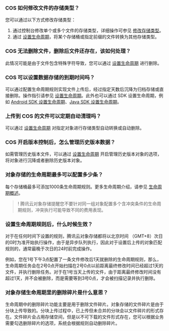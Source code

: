 ### COS 如何修改文件的存储类型？

您可以通过以下方式修改存储类型：
1. 通过控制台修改单个或多个文件的存储类型，详细操作可参见 [修改存储类型](https://cloud.tencent.com/document/product/436/33492)。
2. 通过 [设置生命周期](https://cloud.tencent.com/document/product/436/14605)，将某个存储桶或指定前缀的文件转换为其他存储类型。

### COS 无法删除文件，删除后文件还存在，该如何处理？

此情况可能是由于文件包含特殊字符导致，您可以通过 [设置生命周期](https://cloud.tencent.com/document/product/436/14605) 进行删除。

### COS 可以设置数据存储的到期时间吗？

可以通过配置生命周期规则实现文件上传后，经过指定天数后沉降为归档存储或直接删除。操作指引请参见 [设置生命周期](https://cloud.tencent.com/document/product/436/14605)。此外也可以通过 SDK 设置生命周期，例如 [Android SDK 设置生命周期](https://cloud.tencent.com/document/product/436/41904)、[Java SDK 设置生命周期](https://cloud.tencent.com/document/product/436/50705)。

### 上传到 COS 的文件可以定期自动清理吗？

可以通过 [设置生命周期](https://cloud.tencent.com/document/product/436/14605) 对指定对象进行存储类型自动转换或自动删除。

### COS 开启版本控制后，怎么管理历史版本数据？

如需管理历史版本文件，可以通过 [设置生命周期](https://cloud.tencent.com/document/product/436/14605) 开启管理历史版本对象的选项，将对象进行沉降或者删除历史版本对象。

### 对象存储的生命周期最多可以配置多少条？

每个存储桶最多可添加1000条生命周期规则。更多生命周期介绍，请参见 [生命周期概述](https://cloud.tencent.com/document/product/436/17028)。

>! 腾讯云对象存储提醒您不要针对同一组对象配置多个含冲突条件的生命周期规则，冲突执行可能导致不同的费用表现。
>

### 设置生命周期规则后，什么时候生效？

对于在任何时间下设置的规则，腾讯云对象存储都将以北京时间 （GMT+8）次日的0时为准开始执行操作，由于是异步队列执行，因此对于设置后上传的对象匹配规则的，通常最晚于次日的24时前完成操作。

例如，您在1号下午3点配置了一条文件修改后1天就删除的生命周期规则，那么，生命周期任务会在2号0点开始扫描在2号0点以前距离最终修改时间已经超过1天的文件，并执行删除任务。对于在1号当天上传的文件，由于距离最终修改时间没有超过1天，并不会被删除，而是需要等到3号0点，才会被扫描记录并执行删除。

### 对象存储生命周期里的删除碎片是什么意思？

生命周期中的删除碎片功能主要是用于删除文件碎片。对象存储的文件碎片是由于分块上传导致的。分块上传过程中，已上传但未合并的分块会以文件碎片的形式存在。文件碎片会占用存储空间，但是以不可下载的文件形式存在，您可以根据业务需要勾选删除碎片的选项，系统会根据规则自动删除碎片。
